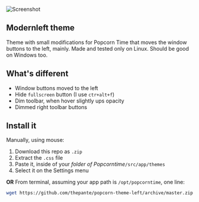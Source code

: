 ![Screenshot](https://i.imgur.com/8iwlWiY.png)
## Modernleft theme
Theme with small modifications for Popcorn Time that moves the window buttons to the left, mainly. Made and tested only on Linux. Should be good on Windows too.

## What's different  
 -  Window buttons moved to the left
 -  Hide `fullscreen` button (I use `ctr+alt+f`)
 -  Dim toolbar, when hover slightly ups opacity
 -  Dimmed right toolbar buttons

## Install it  
Manually, using mouse:  
 1.  Download this repo as `.zip`
 2.  Extract the `.css` file
 3.  Paste it, inside of your _folder of Popcorntime_`/src/app/themes`
 4.  Select it on the Settings menu
 
**OR** From terminal, assuming your app path is `/opt/popcorntime`, one line:
```bash
wget https://github.com/thepante/popcorn-theme-left/archive/master.zip && unzip master.zip && mv popcorn-theme-left-master/Official_-_Dark_-_Modernleft_theme.css /opt/popcorntime/src/app/themes/Official_-_Dark_-_Modernleft_theme.css && rm -r popcorn-theme-left-master && rm master.zip
```
